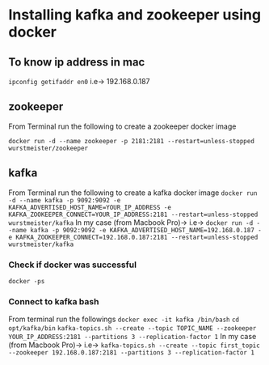 # Installing kafka and zookeeper using docker

## To know ip address in mac
```ipconfig getifaddr en0```
i.e-> 192.168.0.187

## zookeeper
From Terminal run the following to create a zookeeper docker image

```docker run -d --name zookeeper -p 2181:2181 --restart=unless-stopped wurstmeister/zookeeper```

## kafka
From Terminal run the following to create a kafka docker image
```docker run -d --name kafka -p 9092:9092 -e KAFKA_ADVERTISED_HOST_NAME=YOUR_IP_ADDRESS -e KAFKA_ZOOKEEPER_CONNECT=YOUR_IP_ADDRESS:2181 --restart=unless-stopped wurstmeister/kafka```
In my case (from Macbook Pro)-> i.e-> ```docker run -d --name kafka -p 9092:9092 -e KAFKA_ADVERTISED_HOST_NAME=192.168.0.187 -e KAFKA_ZOOKEEPER_CONNECT=192.168.0.187:2181 --restart=unless-stopped wurstmeister/kafka```

### Check if docker was successful
```docker -ps```

### Connect to kafka bash
From terminal run the followings
```docker exec -it kafka /bin/bash```
```cd opt/kafka/bin```
```kafka-topics.sh --create --topic TOPIC_NAME --zookeeper YOUR_IP_ADDRESS:2181 --partitions 3 --replication-factor 1```
In my case (from Macbook Pro)-> i.e-> ```kafka-topics.sh --create --topic first_topic --zookeeper 192.168.0.187:2181 --partitions 3 --replication-factor 1```

